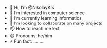 - 👋 Hi, I’m @NikolayKrs
- 👀 I’m interested in computer science
- 🌱 I’m currently learning informatics
- 💞️ I’m looking to collaborate on many projects
- 📫 How to reach me text
- 😄 Pronouns: he/him
- ⚡ Fun fact: ........

<!---
NikolayKrs/NikolayKrs is a ✨ special ✨ repository because its `README.md` (this file) appears on your GitHub profile.
You can click the Preview link to take a look at your changes.
--->
